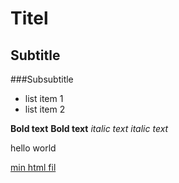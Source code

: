 # Titel

## Subtitle

###Subsubtitle

* list item 1
* list item 2

**Bold text**
__Bold text__
*italic text*
_italic text_

<body>
  hello world
</body>

[min html fil](./index.html)
